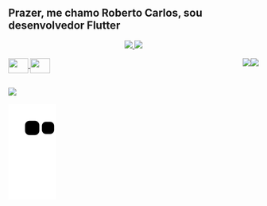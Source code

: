 ## Prazer, me chamo Roberto Carlos, sou desenvolvedor Flutter

<div align="center">
  <a href="https://github.com/robertoalvarezjunior">
  <img height="180em" src="https://github-readme-stats.vercel.app/api?username=robertoalvarezjunior&show_icons=true&theme=dark&include_all_commits=true&count_private=true"/>
  <img height="180em" src="https://github-readme-stats.vercel.app/api/top-langs/?username=robertoalvarezjunior&layout=compact&langs_count=7&theme=dark"/>
</div>
 
 <div style="display: inline_block"><br>
  <img align="center" height="30" width="40" src="https://cdn.jsdelivr.net/gh/devicons/devicon/icons/flutter/flutter-original.svg" />
  <img align="center" height="30" width="40" src="https://cdn.jsdelivr.net/gh/devicons/devicon/icons/dart/dart-original.svg" />
  <img align="right" height="150"  src="https://c.tenor.com/r8lCitXM_9UAAAAd/gon.gif" />
  <img align="right" height="150"  src="https://images-wixmp-ed30a86b8c4ca887773594c2.wixmp.com/f/55660762-c858-4a1b-9239-4e143f216fa4/ddwsvqa-10718fd2-efde-4a3f-8ce7-99454f419e3d.gif?token=eyJ0eXAiOiJKV1QiLCJhbGciOiJIUzI1NiJ9.eyJzdWIiOiJ1cm46YXBwOjdlMGQxODg5ODIyNjQzNzNhNWYwZDQxNWVhMGQyNmUwIiwiaXNzIjoidXJuOmFwcDo3ZTBkMTg4OTgyMjY0MzczYTVmMGQ0MTVlYTBkMjZlMCIsIm9iaiI6W1t7InBhdGgiOiJcL2ZcLzU1NjYwNzYyLWM4NTgtNGExYi05MjM5LTRlMTQzZjIxNmZhNFwvZGR3c3ZxYS0xMDcxOGZkMi1lZmRlLTRhM2YtOGNlNy05OTQ1NGY0MTllM2QuZ2lmIn1dXSwiYXVkIjpbInVybjpzZXJ2aWNlOmZpbGUuZG93bmxvYWQiXX0.3Y3TYnf6B5E8yg9Nnls23UYJz401AeJrpki9xbMVGH4" />
</div>

##

<div>
  <a href="https://www.linkedin.com/in/roberto-carlos-pinto-alvarez-júnior-3a8119238/" target="_blank"><img src="https://img.shields.io/badge/-LinkedIn-%230077B5?style=for-the-badge&logo=linkedin&logoColor=white" target="_blank"></a>
  
  
![Snake animation](https://github.com/robertoalvarezjunior/robertoalvarezjunior/blob/output/github-contribution-grid-snake.svg)
 </div>

